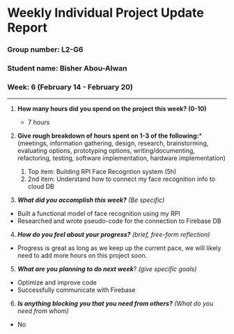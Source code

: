 # Weekly Individual Project Update Report
### Group number: L2-G6
### Student name: Bisher Abou-Alwan
### Week: 6 (February 14 - February 20)
___
1. **How many hours did you spend on the project this week? (0-10)**
   - 7 hours

2. **Give rough breakdown of hours spent on 1-3 of the following:***
   (meetings, information gathering, design, research, brainstorming, evaluating options, prototyping options, writing/documenting, refactoring, testing, software implementation, hardware implementation)
   1. Top item: Building RPI Face Recogntion system (5h)
   2. 2nd item: Understand how to connect my face recognition info to cloud DB
   
3. ***What did you accomplish this week?*** _(Be specific)_
  - Built a functional model of face recognition using my RPI
  - Researched and wrote pseudo-code for the connection to Firebase DB

4. ***How do you feel about your progress?*** _(brief, free-form reflection)_
  - Progress is great as long as we keep up the current pace, we will likely need to add more hours on this project soon.
    
5. ***What are you planning to do next week***? _(give specific goals)_
  - Optimize and improve code 
  - Successfully communicate with Firebase
    
6. ***Is anything blocking you that you need from others?*** _(What do you need from whom)_
  - No
